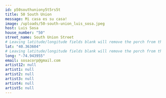 ```yaml
---
id: p50southuniony5t5rs5t
title: 50 South Union
message: Mi casa es su casa!
image: /uploads/50-south-union_luis_sosa.jpeg
host: Luis Sosa
house_number: "50"
street_name: South Union Street
# Leaving latitude/longitude fields blank will remove the porch from the Porchfest map.
lat: "40.363604"
# Leaving latitude/longitude fields blank will remove the porch from the Porchfest map.
long: "-74.943955"
email: sosacorp@gmail.com
artist12: null
artist1: null
artist2: null
artist3: null
artist4: null
artist5: null
---
```

